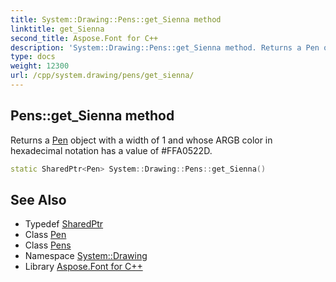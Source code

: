 ```yaml
---
title: System::Drawing::Pens::get_Sienna method
linktitle: get_Sienna
second_title: Aspose.Font for C++
description: 'System::Drawing::Pens::get_Sienna method. Returns a Pen object with a width of 1 and whose ARGB color in hexadecimal notation has a value of #FFA0522D in C++.'
type: docs
weight: 12300
url: /cpp/system.drawing/pens/get_sienna/
---
```

## Pens::get_Sienna method


Returns a [Pen](../../pen/) object with a width of 1 and whose ARGB color in hexadecimal notation has a value of #FFA0522D.

```cpp
static SharedPtr<Pen> System::Drawing::Pens::get_Sienna()
```

## See Also

* Typedef [SharedPtr](../../../system/sharedptr/)
* Class [Pen](../../pen/)
* Class [Pens](../)
* Namespace [System::Drawing](../../)
* Library [Aspose.Font for C++](../../../)
